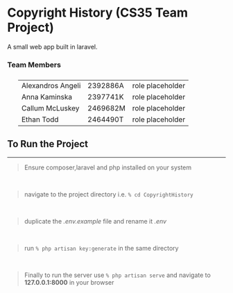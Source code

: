# Copyright History (CS35 Team Project)
A small web app built in laravel.

### Team Members
<table style="margin: 25px 25px">
    <tr>
        <td>Alexandros Angeli</td>
        <td>2392886A</td>
        <td>role placeholder</td>
    </tr>
    <tr>
        <td>Anna Kaminska</td>
        <td>2397741K</td>
        <td>role placeholder</td>
    </tr>
    <tr>
        <td>Callum McLuskey</td>
        <td>2469682M</td>
        <td>role placeholder</td>
    </tr>
    <tr>
        <td>Ethan Todd</td>
        <td>2464490T</td>
        <td>role placeholder</td>
    </tr>
</table>

## To Run the Project
<hr>

> Ensure composer,laravel and php installed on your system
<br>

> navigate to the project directory i.e. ``` % cd CopyrightHistory ```
<br>

> duplicate the <i>.env.example</i> file and rename it <i>.env</i>
<br>

> run ```% php artisan key:generate``` in the same directory
<br>

> Finally to run the server use ``` % php artisan serve ``` and navigate to <b>127.0.0.1:8000</b> in your browser